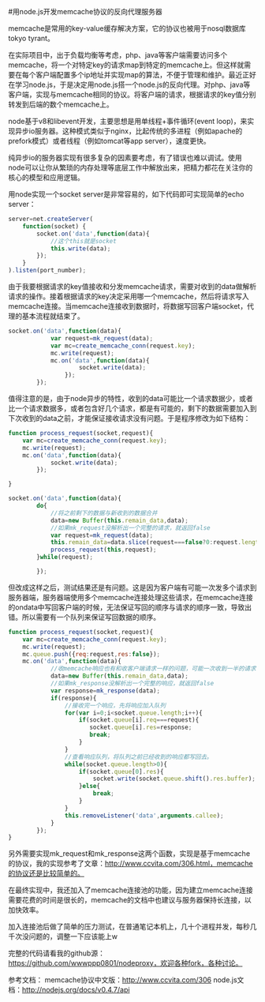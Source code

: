 #用node.js开发memcache协议的反向代理服务器

memcache是常用的key-value缓存解决方案，它的协议也被用于nosql数据库tokyo tyrant。

在实际项目中，出于负载均衡等考虑，php、java等客户端需要访问多个memcache，将一个对特定key的请求map到特定的memcache上。但这样就需要在每个客户端配置多个ip地址并实现map的算法，不便于管理和维护。最近正好在学习node.js，于是决定用node.js搭一个node.js的反向代理。对php、java等客户端，实现与memcache相同的协议。将客户端的请求，根据请求的key值分别转发到后端的数个memcache上。

node基于v8和libevent开发，主要思想是用单线程+事件循环(event loop)，来实现异步io服务器。这种模式类似于nginx，比起传统的多进程（例如apache的prefork模式）或者线程（例如tomcat等app server），速度更快。

纯异步io的服务器实现有很多复杂的因素要考虑，有了错误也难以调试。使用node可以让你从繁琐的内存处理等底层工作中解放出来，把精力都花在关注你的核心的模型和应用逻辑。

用node实现一个socket server是非常容易的，如下代码即可实现简单的echo server：

```javascript
server=net.createServer(
    function(socket) {
        socket.on('data',function(data){
            //这个this就是socket
            this.write(data);
        });
    }
).listen(port_number);
```

由于我要根据请求的key值接收和分发memcache请求，需要对收到的data做解析请求的操作。接着根据请求的key决定采用哪一个memcache，然后将请求写入memcache连接。当memcache连接收到数据时，将数据写回客户端socket，代理的基本流程就结束了。
```javascript
socket.on('data',function(data){
            var request=mk_request(data);
            var mc=create_memcache_conn(request.key);
            mc.write(request);
            mc.on('data',function(data){
                    socket.write(data);
                });
        });
```


值得注意的是，由于node异步的特性，收到的data可能比一个请求数据少，或者比一个请求数据多，或者包含好几个请求，都是有可能的，剩下的数据需要加入到下次收到的data之前，才能保证接收请求没有问题。于是程序修改为如下结构：

```javascript
function process_request(socket,request){
    var mc=create_memcache_conn(request.key);
    mc.write(request);
    mc.on('data',function(data){
            socket.write(data);
        });

}

socket.on('data',function(data){
        do{
            //将之前剩下的数据与新收到的数据合并
            data=new Buffer(this.remain_data,data);
            //如果mk_request没解析出一个完整的请求，就返回false
            var request=mk_request(data);
            this.remain_data=data.slice(request===false?0:request.length);
            process_request(this,request);
        }while(request);

        });
```


但改成这样之后，测试结果还是有问题。这是因为客户端有可能一次发多个请求到服务器端，服务器端使用多个memcache连接处理这些请求，在memcache连接的ondata中写回客户端的时候，无法保证写回的顺序与请求的顺序一致，导致出错。所以需要有一个队列来保证写回数据的顺序。

```javascript
function process_request(socket,request){
    var mc=create_memcache_conn(request.key);
    mc.write(request);
    mc.queue.push({req:request,res:false});
    mc.on('data',function(data){
            //收memcache响应也有和收客户端请求一样的问题，可能一次收到一半的请求
            data=new Buffer(this.remain_data,data);
            //如果mk_response没解析出一个完整的响应，就返回false
            var response=mk_response(data);
            if(response){
                //接收完一个响应，先将响应加入队列
                for(var i=0;i<socket.queue.length;i++){
                    if(socket.queue[i].req===request){
                       socket.queue[i].res=response;
                       break;
                    }
                }
                //查看响应队列，将队列之前已经收到的响应都写回去。
                while(socket.queue.length>0){
                    if(socket.queue[0].res){
                        socket.write(socket.queue.shift().res.buffer);
                    }else{
                        break;
                    }
                }
                this.removeListener('data',arguments.callee);
            }
        });
}
```

另外需要实现mk_request和mk_response这两个函数，实现是基于memcache的协议，我的实现参考了文章：http://www.ccvita.com/306.html，memcache的协议还是比较简单的。


在最终实现中，我还加入了memcache连接池的功能，因为建立memcache连接需要花费的时间是很长的，memcache的文档中也建议与服务器保持长连接，以加快效率。

加入连接池后做了简单的压力测试，在普通笔记本机上，几十个进程并发，每秒几千次没问题的，调整一下应该能上w

完整的代码请看我的github源：https://github.com/wwwppp0801/nodeproxy，欢迎各种fork，各种讨论。

参考文档：
memcache协议中文版：http://www.ccvita.com/306
node.js文档：http://nodejs.org/docs/v0.4.7/api

